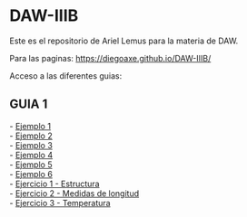 # DAW-IIIB
Este es el repositorio de Ariel Lemus para la materia de DAW.


Para las paginas: https://diegoaxe.github.io/DAW-IIIB/ 

Acceso a las diferentes guias:

<h2> GUIA 1 </h2>
 - <a href="https://diegoaxe.github.io/DAW-IIIB/Guia%201/Ejemplo%201/presupuesto.html"> Ejemplo 1 </a> <br>
 - <a href="https://diegoaxe.github.io/DAW-IIIB/Guia%201/Ejemplo%202/tablamultiplicar.html"> Ejemplo 2 </a> <br>
 - <a href="https://diegoaxe.github.io/DAW-IIIB/Guia%201/Ejemplo%203/calculadora.html"> Ejemplo 3 </a> <br>
 - <a href="https://diegoaxe.github.io/DAW-IIIB/Guia%201/Ejemplo%204/calculoareas.html"> Ejemplo 4 </a> <br>
 - <a href="https://diegoaxe.github.io/DAW-IIIB/Guia%201/Ejemplo%205/diasmes.html"> Ejemplo 5 </a> <br>
 - <a href="https://diegoaxe.github.io/DAW-IIIB/Guia%201/Ejemplo%206/cuotacasa.html"> Ejemplo 6 </a> <br>
 - <a href="https://diegoaxe.github.io/DAW-IIIB/Guia%201/Ejercicios/Estructura.html"> Ejercicio 1 - Estructura </a> <br>
 - <a href="https://diegoaxe.github.io/DAW-IIIB/Guia%201/Ejercicios/Medidas.html"> Ejercicio 2 - Medidas de longitud </a> <br>
 - <a href="https://diegoaxe.github.io/DAW-IIIB/Guia%201/Ejercicios/Temperatura.html"> Ejercicio 3 - Temperatura </a> <br>

